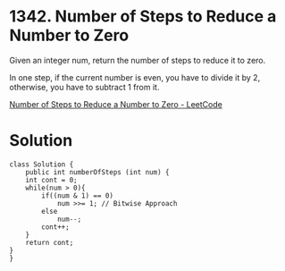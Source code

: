 # 1342. Number of Steps to Reduce a Number to Zero

Given an integer num, return the number of steps to reduce it to zero.

In one step, if the current number is even, you have to divide it by 2, otherwise, you have to subtract 1 from it.

[Number of Steps to Reduce a Number to Zero - LeetCode](https://leetcode.com/problems/number-of-steps-to-reduce-a-number-to-zero/description/)

# Solution

```
class Solution {
    public int numberOfSteps (int num) {
    int cont = 0;
	while(num > 0){
        if((num & 1) == 0)
            num >>= 1; // Bitwise Approach
        else
            num--;
        cont++;
    }
    return cont;
}
}
```